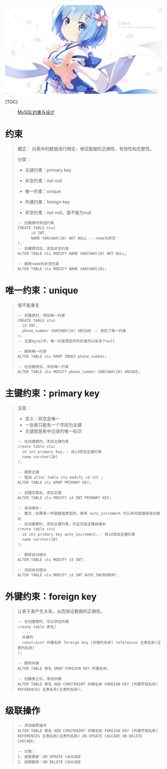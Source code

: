 ![img](res/other/异世界蕾姆_1.png)

[TOC]

> [MySQL约束与设计](./res/MySQL_数据库设计/MySQL约束与设计.pdf)

## 

# 约束

> 概念： 对表中的数据进行限定，保证数据的正确性、有效性和完整性。	
>
> 分类：
> * 主键约束：primary key
> * 非空约束：not null
> * 唯一约束：unique
> * 外键约束：foreign key
>
> * 非空约束：not null，值不能为null
>
> ```mysql
> -- 创建表时添加约束
> CREATE TABLE stu(
>    	id INT,
>    	NAME VARCHAR(20) NOT NULL -- name为非空
> );
> -- 创建表完后，添加非空约束
> ALTER TABLE stu MODIFY NAME VARCHAR(20) NOT NULL;
> 
> -- 删除name的非空约束
> ALTER TABLE stu MODIFY NAME VARCHAR(20);
> ```
>
> 

# 唯一约束：unique

>值不能重复
>
>```mysql
>-- 创建表时，添加唯一约束
>CREATE TABLE stu(
>	id INT,
>	phone_number VARCHAR(20) UNIQUE -- 添加了唯一约束
>);
>-- 注意mysql中，唯一约束限定的列的值可以有多个null
>
>-- 删除唯一约束
>ALTER TABLE stu DROP INDEX phone_number;
>
>-- 在创建表后，添加唯一约束
>ALTER TABLE stu MODIFY phone_number VARCHAR(20) UNIQUE;
>```
>
>

# 主键约束：primary key

> 注意：
> * 含义：非空且唯一
> * 一张表只能有一个字段为主键
> * 主键就是表中记录的唯一标识
>
> ```mysql
> -- 在创建表时，添加主键约束
> create table stu(
> 	id int primary key,-- 给id添加主键约束
> 	name varchar(20)
> );
> 
> -- 删除主键
> -- 错误 alter table stu modify id int ;
> ALTER TABLE stu DROP PRIMARY KEY;
> 
> -- 创建完表后，添加主键
> ALTER TABLE stu MODIFY id INT PRIMARY KEY;
> 
> -- 自动增长：
> -- 概念：如果某一列是数值类型的，使用 auto_increment 可以来完成值得自动增长
> -- 在创建表时，添加主键约束，并且完成主键自增长
> create table stu(
> 	id int primary key auto_increment,-- 给id添加主键约束
> 	name varchar(20)
> );
> 
> -- 删除自动增长
> ALTER TABLE stu MODIFY id INT;
> 
> -- 添加自动增长
> ALTER TABLE stu MODIFY id INT AUTO_INCREMENT;
> ```

# 外键约束：foreign key

> 让表于表产生关系，从而保证数据的正确性。
> ```mysql
> -- 在创建表时，可以添加外键
> create table 表名(
> 	....
> 	外键列
> 	constraint 外键名称 foreign key (外键列名称) references 主表名称(主表列名称)
> );
> 
> -- 删除外键
> ALTER TABLE 表名 DROP FOREIGN KEY 外键名称;
> 
> -- 创建表之后，添加外键
> ALTER TABLE 表名 ADD CONSTRAINT 外键名称 FOREIGN KEY (外键字段名称) REFERENCES 主表名称(主表列名称);
> ```

# 级联操作

> ```mysql
> -- 添加级联操作
> ALTER TABLE 表名 ADD CONSTRAINT 外键名称 FOREIGN KEY (外键字段名称) REFERENCES 主表名称(主表列名称) ON UPDATE CASCADE ON DELETE CASCADE;
> 
> -- 分类：
> 1. 级联更新：ON UPDATE CASCADE 
> 2. 级联删除：ON DELETE CASCADE 
> ```
>
> 



